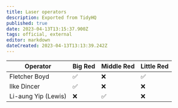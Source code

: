 ```yaml
---
title: Laser operators
description: Exported from TidyHQ
published: true
date: 2023-04-13T13:15:37.900Z
tags: official, external
editor: markdown
dateCreated: 2023-04-13T13:13:39.242Z
---
```


| Operator | Big Red | Middle Red | Little Red |
| --- | --- | --- | --- |
| Fletcher Boyd | ✅ | ❌ | ✅ |
| Ilke Dincer | ✅ | ❌ | ❌ |
| Li-aung Yip (Lewis) | ❌ | ✅ | ❌ |